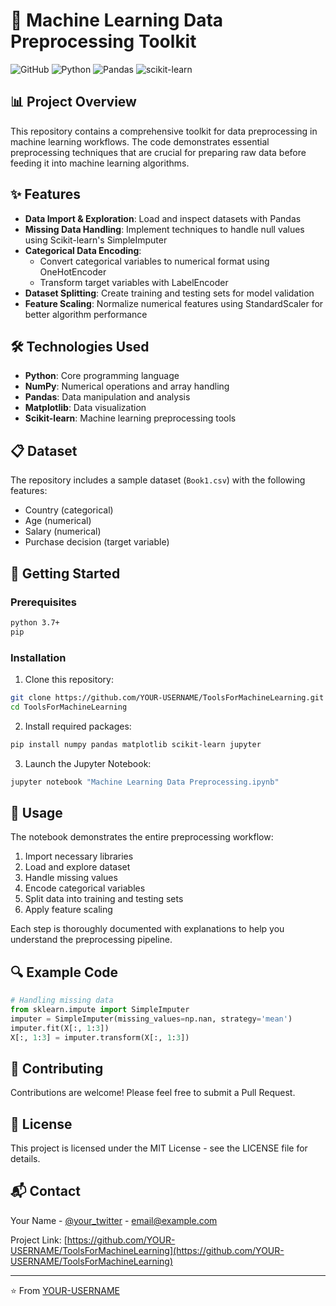 # 🧠 Machine Learning Data Preprocessing Toolkit

![GitHub](https://img.shields.io/badge/GitHub-Tools_For_ML-blue?style=for-the-badge&logo=github)
![Python](https://img.shields.io/badge/Python-3.7+-yellow?style=for-the-badge&logo=python)
![Pandas](https://img.shields.io/badge/Pandas-Latest-lightgrey?style=for-the-badge&logo=pandas)
![scikit-learn](https://img.shields.io/badge/scikit--learn-Latest-orange?style=for-the-badge&logo=scikit-learn)

## 📊 Project Overview

This repository contains a comprehensive toolkit for data preprocessing in machine learning workflows. The code demonstrates essential preprocessing techniques that are crucial for preparing raw data before feeding it into machine learning algorithms.

## ✨ Features

- **Data Import & Exploration**: Load and inspect datasets with Pandas
- **Missing Data Handling**: Implement techniques to handle null values using Scikit-learn's SimpleImputer
- **Categorical Data Encoding**: 
  - Convert categorical variables to numerical format using OneHotEncoder
  - Transform target variables with LabelEncoder
- **Dataset Splitting**: Create training and testing sets for model validation
- **Feature Scaling**: Normalize numerical features using StandardScaler for better algorithm performance

## 🛠️ Technologies Used

- **Python**: Core programming language
- **NumPy**: Numerical operations and array handling
- **Pandas**: Data manipulation and analysis
- **Matplotlib**: Data visualization
- **Scikit-learn**: Machine learning preprocessing tools

## 📋 Dataset

The repository includes a sample dataset (`Book1.csv`) with the following features:
- Country (categorical)
- Age (numerical)
- Salary (numerical) 
- Purchase decision (target variable)

## 🚀 Getting Started

### Prerequisites

```bash
python 3.7+
pip
```

### Installation

1. Clone this repository:
```bash
git clone https://github.com/YOUR-USERNAME/ToolsForMachineLearning.git
cd ToolsForMachineLearning
```

2. Install required packages:
```bash
pip install numpy pandas matplotlib scikit-learn jupyter
```

3. Launch the Jupyter Notebook:
```bash
jupyter notebook "Machine Learning Data Preprocessing.ipynb"
```

## 📝 Usage

The notebook demonstrates the entire preprocessing workflow:

1. Import necessary libraries
2. Load and explore dataset
3. Handle missing values
4. Encode categorical variables
5. Split data into training and testing sets
6. Apply feature scaling

Each step is thoroughly documented with explanations to help you understand the preprocessing pipeline.

## 🔍 Example Code

```python
# Handling missing data
from sklearn.impute import SimpleImputer
imputer = SimpleImputer(missing_values=np.nan, strategy='mean')
imputer.fit(X[:, 1:3])
X[:, 1:3] = imputer.transform(X[:, 1:3])
```

## 🤝 Contributing

Contributions are welcome! Please feel free to submit a Pull Request.

## 📄 License

This project is licensed under the MIT License - see the LICENSE file for details.

## 📬 Contact

Your Name - [@your_twitter](https://twitter.com/your_twitter) - email@example.com

Project Link: [https://github.com/YOUR-USERNAME/ToolsForMachineLearning](https://github.com/YOUR-USERNAME/ToolsForMachineLearning)

---

⭐️ From [YOUR-USERNAME](https://github.com/YOUR-USERNAME)
